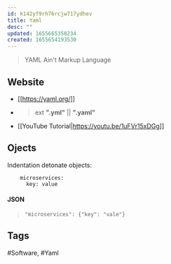 ```yaml
---
id: k142yf9rh76rcjw717ydhev
title: Yaml
desc: ""
updated: 1655665350234
created: 1655654193530
---
```


> YAML Ain't Markup Language

## Website

- [[https://yaml.org/]]

- > ext **".yml"** || **".yaml"**

- [[YouTube Tutorial|https://youtu.be/1uFVr15xDGg]]

## Ojects

Indentation detonate objects:

```
    microservices:
      key: value
```

#### JSON

>     "microservices": {"key": "vale"}

## Tags

#Software, #Yaml
